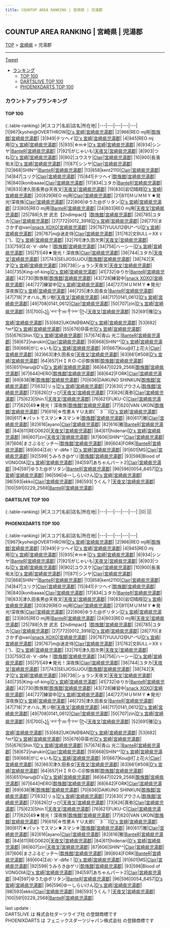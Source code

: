 ```yaml
---
title: COUNTUP AREA RANKING | 宮崎県 | 児湯郡
---
```

## COUNTUP AREA RANKING | 宮崎県 | 児湯郡

[TOP](/darts/rank/) > [宮崎県](/darts/rank/宮崎県/) > 児湯郡

___

<a href="https://twitter.com/share?ref_src=twsrc%5Etfw" data-text="COUNTUP AREA RANKING | 宮崎県児湯郡" class="twitter-share-button" data-hashtags="DARTSLIVE,PHOENIXDARTS,darts,ダーツ" data-show-count="false">Tweet</a>

* [ランキング](#カウントアップランキング)
    * [TOP 100](#top-100)
    * [DARTSLIVE TOP 100](#dartslive-top-100)
    * [PHOENIXDARTS TOP 100](#phoenixdarts-top-100)

### カウントアップランキング

#### TOP 100



{:.table-ranking}
|#|スコア|名前|店名|所在地|
|---|---|---|---|---|
|1|967|<span class="rank-name-pd">kyohei@OVERTHROW</span>|<a href="https://vs.phoenixdarts.com/jp/shop/shopDetailInfo/s_55859?s_seq=55859">D's 宮崎</a>|<a href="/darts/rank/宮崎県/児湯郡">宮崎県児湯郡</a>|
|2|966|<span class="rank-name-pd">REO mj用</span>|<a href="https://vs.phoenixdarts.com/jp/shop/shopDetailInfo/s_8392?s_seq=8392">酔族館</a>|<a href="/darts/rank/宮崎県/児湯郡">宮崎県児湯郡</a>|
|3|949|<span class="rank-name-pd">テツヘイ</span>|<a href="https://vs.phoenixdarts.com/jp/shop/shopDetailInfo/s_55859?s_seq=55859">D's 宮崎</a>|<a href="/darts/rank/宮崎県/児湯郡">宮崎県児湯郡</a>|
|4|945|<span class="rank-name-pd">REO mj用</span>|<a href="https://vs.phoenixdarts.com/jp/shop/shopDetailInfo/s_55859?s_seq=55859">D's 宮崎</a>|<a href="/darts/rank/宮崎県/児湯郡">宮崎県児湯郡</a>|
|5|935|<span class="rank-name-pd">☆m☆</span>|<a href="https://vs.phoenixdarts.com/jp/shop/shopDetailInfo/s_55859?s_seq=55859">D's 宮崎</a>|<a href="/darts/rank/宮崎県/児湯郡">宮崎県児湯郡</a>|
|6|934|<span class="rank-name-pd">シンヤ</span>|<a href="https://vs.phoenixdarts.com/jp/shop/shopDetailInfo/s_93478?s_seq=93478">BanteR</a>|<a href="/darts/rank/宮崎県/児湯郡">宮崎県児湯郡</a>|
|7|921|<span class="rank-name-pd">がじゃいも</span>|<a href="https://vs.phoenixdarts.com/jp/shop/shopDetailInfo/s_94644?s_seq=94644">天夜叉</a>|<a href="/darts/rank/宮崎県/児湯郡">宮崎県児湯郡</a>|
|8|903|<span class="rank-name-pd">つね</span>|<a href="https://vs.phoenixdarts.com/jp/shop/shopDetailInfo/s_55859?s_seq=55859">D's 宮崎</a>|<a href="/darts/rank/宮崎県/児湯郡">宮崎県児湯郡</a>|
|9|902|<span class="rank-name-pd">ユウスケ</span>|<a href="https://vs.phoenixdarts.com/jp/shop/shopDetailInfo/s_91969?s_seq=91969">Clair</a>|<a href="/darts/rank/宮崎県/児湯郡">宮崎県児湯郡</a>|
|10|900|<span class="rank-name-pd">長濱 佑太</span>|<a href="https://vs.phoenixdarts.com/jp/shop/shopDetailInfo/s_55859?s_seq=55859">D's 宮崎</a>|<a href="/darts/rank/宮崎県/児湯郡">宮崎県児湯郡</a>|
|11|871|<span class="rank-name-pd">シンヤ</span>|<a href="https://vs.phoenixdarts.com/jp/shop/shopDetailInfo/s_91969?s_seq=91969">Clair</a>|<a href="/darts/rank/宮崎県/児湯郡">宮崎県児湯郡</a>|
|12|868|<span class="rank-name-pd">SHIN^^</span>|<a href="https://vs.phoenixdarts.com/jp/shop/shopDetailInfo/s_93478?s_seq=93478">BanteR</a>|<a href="/darts/rank/宮崎県/児湯郡">宮崎県児湯郡</a>|
|13|858|<span class="rank-name-pd">kent2110</span>|<a href="https://vs.phoenixdarts.com/jp/shop/shopDetailInfo/s_91969?s_seq=91969">Clair</a>|<a href="/darts/rank/宮崎県/児湯郡">宮崎県児湯郡</a>|
|14|847|<span class="rank-name-pd">ユリク</span>|<a href="https://vs.phoenixdarts.com/jp/shop/shopDetailInfo/s_91969?s_seq=91969">Clair</a>|<a href="/darts/rank/宮崎県/児湯郡">宮崎県児湯郡</a>|
|15|841|<span class="rank-name-pd">テツヘイ</span>|<a href="https://vs.phoenixdarts.com/jp/shop/shopDetailInfo/s_8392?s_seq=8392">酔族館</a>|<a href="/darts/rank/宮崎県/児湯郡">宮崎県児湯郡</a>|
|16|840|<span class="rank-name-pd">konibaaaa</span>|<a href="https://vs.phoenixdarts.com/jp/shop/shopDetailInfo/s_91969?s_seq=91969">Clair</a>|<a href="/darts/rank/宮崎県/児湯郡">宮崎県児湯郡</a>|
|17|834|<span class="rank-name-pd">ユタカ</span>|<a href="https://vs.phoenixdarts.com/jp/shop/shopDetailInfo/s_93478?s_seq=93478">BanteR</a>|<a href="/darts/rank/宮崎県/児湯郡">宮崎県児湯郡</a>|
|18|833|<span class="rank-name-pd">津久田長男@天夜叉</span>|<a href="https://vs.phoenixdarts.com/jp/shop/shopDetailInfo/s_94644?s_seq=94644">天夜叉</a>|<a href="/darts/rank/宮崎県/児湯郡">宮崎県児湯郡</a>|
|19|830|<span class="rank-name-pd">岩切晴翔</span>|<a href="https://vs.phoenixdarts.com/jp/shop/shopDetailInfo/s_55859?s_seq=55859">D's 宮崎</a>|<a href="/darts/rank/宮崎県/児湯郡">宮崎県児湯郡</a>|
|20|829|<span class="rank-name-pd">REO mj用</span>|<a href="https://vs.phoenixdarts.com/jp/shop/shopDetailInfo/s_91969?s_seq=91969">Clair</a>|<a href="/darts/rank/宮崎県/児湯郡">宮崎県児湯郡</a>|
|21|811|<span class="rank-name-pd">ＭＵＭＭＹ★発光!深夜族</span>|<a href="https://vs.phoenixdarts.com/jp/shop/shopDetailInfo/s_91969?s_seq=91969">Clair</a>|<a href="/darts/rank/宮崎県/児湯郡">宮崎県児湯郡</a>|
|22|806|<span class="rank-name-pd">ゆうた@ポリタン</span>|<a href="https://vs.phoenixdarts.com/jp/shop/shopDetailInfo/s_55859?s_seq=55859">D's 宮崎</a>|<a href="/darts/rank/宮崎県/児湯郡">宮崎県児湯郡</a>|
|23|805|<span class="rank-name-pd">REO mj用</span>|<a href="https://vs.phoenixdarts.com/jp/shop/shopDetailInfo/s_93478?s_seq=93478">BanteR</a>|<a href="/darts/rank/宮崎県/児湯郡">宮崎県児湯郡</a>|
|24|803|<span class="rank-name-pd">REO mj用</span>|<a href="https://vs.phoenixdarts.com/jp/shop/shopDetailInfo/s_94644?s_seq=94644">天夜叉</a>|<a href="/darts/rank/宮崎県/児湯郡">宮崎県児湯郡</a>|
|25|788|<span class="rank-name-pd">久世 武志【2ndimpact】</span>|<a href="https://vs.phoenixdarts.com/jp/shop/shopDetailInfo/s_8392?s_seq=8392">酔族館</a>|<a href="/darts/rank/宮崎県/児湯郡">宮崎県児湯郡</a>|
|26|785|<span class="rank-name-pd">ユタカ</span>|<a href="https://vs.phoenixdarts.com/jp/shop/shopDetailInfo/s_91969?s_seq=91969">Clair</a>|<a href="/darts/rank/宮崎県/児湯郡">宮崎県児湯郡</a>|
|27|772|<span class="rank-name-pd">0012_3918</span>|<a href="https://vs.phoenixdarts.com/jp/shop/shopDetailInfo/s_55859?s_seq=55859">D's 宮崎</a>|<a href="/darts/rank/宮崎県/児湯郡">宮崎県児湯郡</a>|
|28|770|<span class="rank-name-pd">まさかず@van</span>|<a href="https://vs.phoenixdarts.com/jp/shop/shopDetailInfo/s_89507?s_seq=89507">snack XOXO</a>|<a href="/darts/rank/宮崎県/児湯郡">宮崎県児湯郡</a>|
|29|767|<span class="rank-name-pd">YUUU12@U^-^U</span>|<a href="https://vs.phoenixdarts.com/jp/shop/shopDetailInfo/s_55859?s_seq=55859">D's 宮崎</a>|<a href="/darts/rank/宮崎県/児湯郡">宮崎県児湯郡</a>|
|29|767|<span class="rank-name-pd">m@迷走侍</span>|<a href="https://vs.phoenixdarts.com/jp/shop/shopDetailInfo/s_91969?s_seq=91969">Clair</a>|<a href="/darts/rank/宮崎県/児湯郡">宮崎県児湯郡</a>|
|31|762|<span class="rank-name-pd">文BULL〃XXゞ(`’)、</span>|<a href="https://vs.phoenixdarts.com/jp/shop/shopDetailInfo/s_55859?s_seq=55859">D's 宮崎</a>|<a href="/darts/rank/宮崎県/児湯郡">宮崎県児湯郡</a>|
|32|761|<span class="rank-name-pd">津久田次男</span>|<a href="https://vs.phoenixdarts.com/jp/shop/shopDetailInfo/s_94644?s_seq=94644">天夜叉</a>|<a href="/darts/rank/宮崎県/児湯郡">宮崎県児湯郡</a>|
|33|759|<span class="rank-name-pd">Σd(･∀･dИе！</span>|<a href="https://vs.phoenixdarts.com/jp/shop/shopDetailInfo/s_8392?s_seq=8392">酔族館</a>|<a href="/darts/rank/宮崎県/児湯郡">宮崎県児湯郡</a>|
|34|756|<span class="rank-name-pd">ハーシー</span>|<a href="https://vs.phoenixdarts.com/jp/shop/shopDetailInfo/s_55859?s_seq=55859">D's 宮崎</a>|<a href="/darts/rank/宮崎県/児湯郡">宮崎県児湯郡</a>|
|35|751|<span class="rank-name-pd">49★発光！深夜族</span>|<a href="https://vs.phoenixdarts.com/jp/shop/shopDetailInfo/s_91969?s_seq=91969">Clair</a>|<a href="/darts/rank/宮崎県/児湯郡">宮崎県児湯郡</a>|
|36|744|<span class="rank-name-pd">ユタカ</span>|<a href="https://vs.phoenixdarts.com/jp/shop/shopDetailInfo/s_94644?s_seq=94644">天夜叉</a>|<a href="/darts/rank/宮崎県/児湯郡">宮崎県児湯郡</a>|
|37|743|<span class="rank-name-pd">SEIJIOSUJOU</span>|<a href="https://vs.phoenixdarts.com/jp/shop/shopDetailInfo/s_8392?s_seq=8392">酔族館</a>|<a href="/darts/rank/宮崎県/児湯郡">宮崎県児湯郡</a>|
|38|742|<span class="rank-name-pd">天才</span>|<a href="https://vs.phoenixdarts.com/jp/shop/shopDetailInfo/s_55859?s_seq=55859">D's 宮崎</a>|<a href="/darts/rank/宮崎県/児湯郡">宮崎県児湯郡</a>|
|39|738|<span class="rank-name-pd">ショラン天夜叉</span>|<a href="https://vs.phoenixdarts.com/jp/shop/shopDetailInfo/s_94644?s_seq=94644">天夜叉</a>|<a href="/darts/rank/宮崎県/児湯郡">宮崎県児湯郡</a>|
|40|735|<span class="rank-name-pd">King-of-king</span>|<a href="https://vs.phoenixdarts.com/jp/shop/shopDetailInfo/s_55859?s_seq=55859">D's 宮崎</a>|<a href="/darts/rank/宮崎県/児湯郡">宮崎県児湯郡</a>|
|41|732|<span class="rank-name-pd">ゆりか</span>|<a href="https://vs.phoenixdarts.com/jp/shop/shopDetailInfo/s_93478?s_seq=93478">BanteR</a>|<a href="/darts/rank/宮崎県/児湯郡">宮崎県児湯郡</a>|
|42|730|<span class="rank-name-pd">酔族館</span>|<a href="https://vs.phoenixdarts.com/jp/shop/shopDetailInfo/s_8392?s_seq=8392">酔族館</a>|<a href="/darts/rank/宮崎県/児湯郡">宮崎県児湯郡</a>|
|43|728|<span class="rank-name-pd">練習中</span>|<a href="https://vs.phoenixdarts.com/jp/shop/shopDetailInfo/s_89507?s_seq=89507">snack XOXO</a>|<a href="/darts/rank/宮崎県/児湯郡">宮崎県児湯郡</a>|
|44|727|<span class="rank-name-pd">練習中</span>|<a href="https://vs.phoenixdarts.com/jp/shop/shopDetailInfo/s_55859?s_seq=55859">D's 宮崎</a>|<a href="/darts/rank/宮崎県/児湯郡">宮崎県児湯郡</a>|
|44|727|<span class="rank-name-pd">ＭＵＭＭＹ★発光!深夜族</span>|<a href="https://vs.phoenixdarts.com/jp/shop/shopDetailInfo/s_55859?s_seq=55859">D's 宮崎</a>|<a href="/darts/rank/宮崎県/児湯郡">宮崎県児湯郡</a>|
|46|725|<span class="rank-name-pd">津久田長女</span>|<a href="https://vs.phoenixdarts.com/jp/shop/shopDetailInfo/s_93478?s_seq=93478">BanteR</a>|<a href="/darts/rank/宮崎県/児湯郡">宮崎県児湯郡</a>|
|47|718|<span class="rank-name-pd">アオハル_秀ジ樹</span>|<a href="https://vs.phoenixdarts.com/jp/shop/shopDetailInfo/s_94644?s_seq=94644">天夜叉</a>|<a href="/darts/rank/宮崎県/児湯郡">宮崎県児湯郡</a>|
|48|717|<span class="rank-name-pd">0141_0612</span>|<a href="https://vs.phoenixdarts.com/jp/shop/shopDetailInfo/s_55859?s_seq=55859">D's 宮崎</a>|<a href="/darts/rank/宮崎県/児湯郡">宮崎県児湯郡</a>|
|49|708|<span class="rank-name-pd">0141_0612</span>|<a href="https://vs.phoenixdarts.com/jp/shop/shopDetailInfo/s_91969?s_seq=91969">Clair</a>|<a href="/darts/rank/宮崎県/児湯郡">宮崎県児湯郡</a>|
|50|707|<span class="rank-name-pd">zin</span>|<a href="https://vs.phoenixdarts.com/jp/shop/shopDetailInfo/s_55859?s_seq=55859">D's 宮崎</a>|<a href="/darts/rank/宮崎県/児湯郡">宮崎県児湯郡</a>|
|51|700|<span class="rank-name-pd">꧁༺༒m༒༻꧂</span>|<a href="https://vs.phoenixdarts.com/jp/shop/shopDetailInfo/s_94644?s_seq=94644">天夜叉</a>|<a href="/darts/rank/宮崎県/児湯郡">宮崎県児湯郡</a>|
|52|691|<span class="rank-name-pd">雅</span>|<a href="https://vs.phoenixdarts.com/jp/shop/shopDetailInfo/s_55859?s_seq=55859">D's 宮崎</a>|<a href="/darts/rank/宮崎県/児湯郡">宮崎県児湯郡</a>|
|53|682|<span class="rank-name-pd">UKON@BAN</span>|<a href="https://vs.phoenixdarts.com/jp/shop/shopDetailInfo/s_55859?s_seq=55859">D's 宮崎</a>|<a href="/darts/rank/宮崎県/児湯郡">宮崎県児湯郡</a>|
|53|682|<span class="rank-name-pd">†m†</span>|<a href="https://vs.phoenixdarts.com/jp/shop/shopDetailInfo/s_55859?s_seq=55859">D's 宮崎</a>|<a href="/darts/rank/宮崎県/児湯郡">宮崎県児湯郡</a>|
|55|676|<span class="rank-name-pd">@英也</span>|<a href="https://vs.phoenixdarts.com/jp/shop/shopDetailInfo/s_55859?s_seq=55859">D's 宮崎</a>|<a href="/darts/rank/宮崎県/児湯郡">宮崎県児湯郡</a>|
|55|676|<span class="rank-name-pd">Shin.1</span>|<a href="https://vs.phoenixdarts.com/jp/shop/shopDetailInfo/s_55859?s_seq=55859">D's 宮崎</a>|<a href="/darts/rank/宮崎県/児湯郡">宮崎県児湯郡</a>|
|57|674|<span class="rank-name-pd"><span class="pro-icon-pd"></span>青山 光二</span>|<a href="https://vs.phoenixdarts.com/jp/shop/shopDetailInfo/s_93478?s_seq=93478">BanteR</a>|<a href="/darts/rank/宮崎県/児湯郡">宮崎県児湯郡</a>|
|58|672|<span class="rank-name-pd">narukin</span>|<a href="https://vs.phoenixdarts.com/jp/shop/shopDetailInfo/s_91969?s_seq=91969">Clair</a>|<a href="/darts/rank/宮崎県/児湯郡">宮崎県児湯郡</a>|
|59|668|<span class="rank-name-pd">SHIN^^</span>|<a href="https://vs.phoenixdarts.com/jp/shop/shopDetailInfo/s_55859?s_seq=55859">D's 宮崎</a>|<a href="/darts/rank/宮崎県/児湯郡">宮崎県児湯郡</a>|
|59|668|<span class="rank-name-pd">がじゃいも</span>|<a href="https://vs.phoenixdarts.com/jp/shop/shopDetailInfo/s_55859?s_seq=55859">D's 宮崎</a>|<a href="/darts/rank/宮崎県/児湯郡">宮崎県児湯郡</a>|
|61|667|<span class="rank-name-pd">Kou@打上花火</span>|<a href="https://vs.phoenixdarts.com/jp/shop/shopDetailInfo/s_91969?s_seq=91969">Clair</a>|<a href="/darts/rank/宮崎県/児湯郡">宮崎県児湯郡</a>|
|62|663|<span class="rank-name-pd">津久田長女</span>|<a href="https://vs.phoenixdarts.com/jp/shop/shopDetailInfo/s_94644?s_seq=94644">天夜叉</a>|<a href="/darts/rank/宮崎県/児湯郡">宮崎県児湯郡</a>|
|63|661|<span class="rank-name-pd">#508</span>|<a href="https://vs.phoenixdarts.com/jp/shop/shopDetailInfo/s_55859?s_seq=55859">D's 宮崎</a>|<a href="/darts/rank/宮崎県/児湯郡">宮崎県児湯郡</a>|
|64|657|<span class="rank-name-pd">ＨＩＲＯ-С＠酔族館</span>|<a href="https://vs.phoenixdarts.com/jp/shop/shopDetailInfo/s_8392?s_seq=8392">酔族館</a>|<a href="/darts/rank/宮崎県/児湯郡">宮崎県児湯郡</a>|
|65|651|<span class="rank-name-pd">Haru@D&#x27;s</span>|<a href="https://vs.phoenixdarts.com/jp/shop/shopDetailInfo/s_55859?s_seq=55859">D's 宮崎</a>|<a href="/darts/rank/宮崎県/児湯郡">宮崎県児湯郡</a>|
|66|647|<span class="rank-name-pd">0229_2568</span>|<a href="https://vs.phoenixdarts.com/jp/shop/shopDetailInfo/s_8392?s_seq=8392">酔族館</a>|<a href="/darts/rank/宮崎県/児湯郡">宮崎県児湯郡</a>|
|67|644|<span class="rank-name-pd">HERO</span>|<a href="https://vs.phoenixdarts.com/jp/shop/shopDetailInfo/s_8392?s_seq=8392">酔族館</a>|<a href="/darts/rank/宮崎県/児湯郡">宮崎県児湯郡</a>|
|68|642|<span class="rank-name-pd">FORK</span>|<a href="https://vs.phoenixdarts.com/jp/shop/shopDetailInfo/s_91969?s_seq=91969">Clair</a>|<a href="/darts/rank/宮崎県/児湯郡">宮崎県児湯郡</a>|
|69|638|<span class="rank-name-pd">雅</span>|<a href="https://vs.phoenixdarts.com/jp/shop/shopDetailInfo/s_8392?s_seq=8392">酔族館</a>|<a href="/darts/rank/宮崎県/児湯郡">宮崎県児湯郡</a>|
|70|636|<span class="rank-name-pd">DAIKUNO SHINKUN</span>|<a href="https://vs.phoenixdarts.com/jp/shop/shopDetailInfo/s_8392?s_seq=8392">酔族館</a>|<a href="/darts/rank/宮崎県/児湯郡">宮崎県児湯郡</a>|
|71|632|<span class="rank-name-pd">リョ</span>|<a href="https://vs.phoenixdarts.com/jp/shop/shopDetailInfo/s_55859?s_seq=55859">D's 宮崎</a>|<a href="/darts/rank/宮崎県/児湯郡">宮崎県児湯郡</a>|
|72|630|<span class="rank-name-pd">プウさん</span>|<a href="https://vs.phoenixdarts.com/jp/shop/shopDetailInfo/s_8392?s_seq=8392">酔族館</a>|<a href="/darts/rank/宮崎県/児湯郡">宮崎県児湯郡</a>|
|73|626|<span class="rank-name-pd">ぴっぴ</span>|<a href="https://vs.phoenixdarts.com/jp/shop/shopDetailInfo/s_94644?s_seq=94644">天夜叉</a>|<a href="/darts/rank/宮崎県/児湯郡">宮崎県児湯郡</a>|
|73|626|<span class="rank-name-pd">真弥</span>|<a href="https://vs.phoenixdarts.com/jp/shop/shopDetailInfo/s_91969?s_seq=91969">Clair</a>|<a href="/darts/rank/宮崎県/児湯郡">宮崎県児湯郡</a>|
|75|623|<span class="rank-name-pd">Shin.1</span>|<a href="https://vs.phoenixdarts.com/jp/shop/shopDetailInfo/s_94644?s_seq=94644">天夜叉</a>|<a href="/darts/rank/宮崎県/児湯郡">宮崎県児湯郡</a>|
|76|621|<span class="rank-name-pd">FUKU-C</span>|<a href="https://vs.phoenixdarts.com/jp/shop/shopDetailInfo/s_91969?s_seq=91969">Clair</a>|<a href="/darts/rank/宮崎県/児湯郡">宮崎県児湯郡</a>|
|77|620|<span class="rank-name-pd">49★発光！深夜族</span>|<a href="https://vs.phoenixdarts.com/jp/shop/shopDetailInfo/s_8392?s_seq=8392">酔族館</a>|<a href="/darts/rank/宮崎県/児湯郡">宮崎県児湯郡</a>|
|77|620|<span class="rank-name-pd">VAN UKON</span>|<a href="https://vs.phoenixdarts.com/jp/shop/shopDetailInfo/s_8392?s_seq=8392">酔族館</a>|<a href="/darts/rank/宮崎県/児湯郡">宮崎県児湯郡</a>|
|79|619|<span class="rank-name-pd">☆性悪ＡＹＵ太郎(￣３￣)</span>|<a href="https://vs.phoenixdarts.com/jp/shop/shopDetailInfo/s_55859?s_seq=55859">D's 宮崎</a>|<a href="/darts/rank/宮崎県/児湯郡">宮崎県児湯郡</a>|
|80|617|<span class="rank-name-pd">★パットでスマン★スマン☆</span>|<a href="https://vs.phoenixdarts.com/jp/shop/shopDetailInfo/s_8392?s_seq=8392">酔族館</a>|<a href="/darts/rank/宮崎県/児湯郡">宮崎県児湯郡</a>|
|80|617|<span class="rank-name-pd">雅</span>|<a href="https://vs.phoenixdarts.com/jp/shop/shopDetailInfo/s_91969?s_seq=91969">Clair</a>|<a href="/darts/rank/宮崎県/児湯郡">宮崎県児湯郡</a>|
|82|616|<span class="rank-name-pd">ayano</span>|<a href="https://vs.phoenixdarts.com/jp/shop/shopDetailInfo/s_91969?s_seq=91969">Clair</a>|<a href="/darts/rank/宮崎県/児湯郡">宮崎県児湯郡</a>|
|82|616|<span class="rank-name-pd">雅</span>|<a href="https://vs.phoenixdarts.com/jp/shop/shopDetailInfo/s_93478?s_seq=93478">BanteR</a>|<a href="/darts/rank/宮崎県/児湯郡">宮崎県児湯郡</a>|
|84|611|<span class="rank-name-pd">REO0620</span>|<a href="https://vs.phoenixdarts.com/jp/shop/shopDetailInfo/s_94644?s_seq=94644">天夜叉</a>|<a href="/darts/rank/宮崎県/児湯郡">宮崎県児湯郡</a>|
|84|611|<span class="rank-name-pd">hidenari</span>|<a href="https://vs.phoenixdarts.com/jp/shop/shopDetailInfo/s_55859?s_seq=55859">D's 宮崎</a>|<a href="/darts/rank/宮崎県/児湯郡">宮崎県児湯郡</a>|
|86|607|<span class="rank-name-pd">zin</span>|<a href="https://vs.phoenixdarts.com/jp/shop/shopDetailInfo/s_94644?s_seq=94644">天夜叉</a>|<a href="/darts/rank/宮崎県/児湯郡">宮崎県児湯郡</a>|
|87|606|<span class="rank-name-pd">SHIN^^</span>|<a href="https://vs.phoenixdarts.com/jp/shop/shopDetailInfo/s_91969?s_seq=91969">Clair</a>|<a href="/darts/rank/宮崎県/児湯郡">宮崎県児湯郡</a>|
|87|606|<span class="rank-name-pd">まさぶるビッチ～</span>|<a href="https://vs.phoenixdarts.com/jp/shop/shopDetailInfo/s_8392?s_seq=8392">酔族館</a>|<a href="/darts/rank/宮崎県/児湯郡">宮崎県児湯郡</a>|
|89|604|<span class="rank-name-pd">FORK</span>|<a href="https://vs.phoenixdarts.com/jp/shop/shopDetailInfo/s_93478?s_seq=93478">BanteR</a>|<a href="/darts/rank/宮崎県/児湯郡">宮崎県児湯郡</a>|
|89|604|<span class="rank-name-pd">Σd(･∀･dИе！</span>|<a href="https://vs.phoenixdarts.com/jp/shop/shopDetailInfo/s_55859?s_seq=55859">D's 宮崎</a>|<a href="/darts/rank/宮崎県/児湯郡">宮崎県児湯郡</a>|
|91|601|<span class="rank-name-pd">MS</span>|<a href="https://vs.phoenixdarts.com/jp/shop/shopDetailInfo/s_91969?s_seq=91969">Clair</a>|<a href="/darts/rank/宮崎県/児湯郡">宮崎県児湯郡</a>|
|92|599|<span class="rank-name-pd">うみろき@ゲリ</span>|<a href="https://vs.phoenixdarts.com/jp/shop/shopDetailInfo/s_8392?s_seq=8392">酔族館</a>|<a href="/darts/rank/宮崎県/児湯郡">宮崎県児湯郡</a>|
|93|598|<span class="rank-name-pd">Blood of VONGOIA</span>|<a href="https://vs.phoenixdarts.com/jp/shop/shopDetailInfo/s_55859?s_seq=55859">D's 宮崎</a>|<a href="/darts/rank/宮崎県/児湯郡">宮崎県児湯郡</a>|
|94|597|<span class="rank-name-pd">あちゃんパート2</span>|<a href="https://vs.phoenixdarts.com/jp/shop/shopDetailInfo/s_91969?s_seq=91969">Clair</a>|<a href="/darts/rank/宮崎県/児湯郡">宮崎県児湯郡</a>|
|94|597|<span class="rank-name-pd">ゆうた@ポリタン</span>|<a href="https://vs.phoenixdarts.com/jp/shop/shopDetailInfo/s_93478?s_seq=93478">BanteR</a>|<a href="/darts/rank/宮崎県/児湯郡">宮崎県児湯郡</a>|
|96|596|<span class="rank-name-pd">0054_6457</span>|<a href="https://vs.phoenixdarts.com/jp/shop/shopDetailInfo/s_55859?s_seq=55859">D's 宮崎</a>|<a href="/darts/rank/宮崎県/児湯郡">宮崎県児湯郡</a>|
|96|596|<span class="rank-name-pd">ゆーしらいけん</span>|<a href="https://vs.phoenixdarts.com/jp/shop/shopDetailInfo/s_55859?s_seq=55859">D's 宮崎</a>|<a href="/darts/rank/宮崎県/児湯郡">宮崎県児湯郡</a>|
|98|593|<span class="rank-name-pd">ekko</span>|<a href="https://vs.phoenixdarts.com/jp/shop/shopDetailInfo/s_91969?s_seq=91969">Clair</a>|<a href="/darts/rank/宮崎県/児湯郡">宮崎県児湯郡</a>|
|98|593|<span class="rank-name-pd">うくん？</span>|<a href="https://vs.phoenixdarts.com/jp/shop/shopDetailInfo/s_94644?s_seq=94644">天夜叉</a>|<a href="/darts/rank/宮崎県/児湯郡">宮崎県児湯郡</a>|
|100|591|<span class="rank-name-pd">0229_2568</span>|<a href="https://vs.phoenixdarts.com/jp/shop/shopDetailInfo/s_93478?s_seq=93478">BanteR</a>|<a href="/darts/rank/宮崎県/児湯郡">宮崎県児湯郡</a>|


#### DARTSLIVE TOP 100



{:.table-ranking}
|#|スコア|名前|店名|所在地|
|---|---|---|---|---|
||0|<span class="rank-name-dl"> </span>|<a href=""></a>|<a href="/darts/rank//"></a>|


#### PHOENIXDARTS TOP 100



{:.table-ranking}
|#|スコア|名前|店名|所在地|
|---|---|---|---|---|
|1|967|<span class="rank-name-pd">kyohei@OVERTHROW</span>|<a href="https://vs.phoenixdarts.com/jp/shop/shopDetailInfo/s_55859?s_seq=55859">D's 宮崎</a>|<a href="/darts/rank/宮崎県/児湯郡">宮崎県児湯郡</a>|
|2|966|<span class="rank-name-pd">REO mj用</span>|<a href="https://vs.phoenixdarts.com/jp/shop/shopDetailInfo/s_8392?s_seq=8392">酔族館</a>|<a href="/darts/rank/宮崎県/児湯郡">宮崎県児湯郡</a>|
|3|949|<span class="rank-name-pd">テツヘイ</span>|<a href="https://vs.phoenixdarts.com/jp/shop/shopDetailInfo/s_55859?s_seq=55859">D's 宮崎</a>|<a href="/darts/rank/宮崎県/児湯郡">宮崎県児湯郡</a>|
|4|945|<span class="rank-name-pd">REO mj用</span>|<a href="https://vs.phoenixdarts.com/jp/shop/shopDetailInfo/s_55859?s_seq=55859">D's 宮崎</a>|<a href="/darts/rank/宮崎県/児湯郡">宮崎県児湯郡</a>|
|5|935|<span class="rank-name-pd">☆m☆</span>|<a href="https://vs.phoenixdarts.com/jp/shop/shopDetailInfo/s_55859?s_seq=55859">D's 宮崎</a>|<a href="/darts/rank/宮崎県/児湯郡">宮崎県児湯郡</a>|
|6|934|<span class="rank-name-pd">シンヤ</span>|<a href="https://vs.phoenixdarts.com/jp/shop/shopDetailInfo/s_93478?s_seq=93478">BanteR</a>|<a href="/darts/rank/宮崎県/児湯郡">宮崎県児湯郡</a>|
|7|921|<span class="rank-name-pd">がじゃいも</span>|<a href="https://vs.phoenixdarts.com/jp/shop/shopDetailInfo/s_94644?s_seq=94644">天夜叉</a>|<a href="/darts/rank/宮崎県/児湯郡">宮崎県児湯郡</a>|
|8|903|<span class="rank-name-pd">つね</span>|<a href="https://vs.phoenixdarts.com/jp/shop/shopDetailInfo/s_55859?s_seq=55859">D's 宮崎</a>|<a href="/darts/rank/宮崎県/児湯郡">宮崎県児湯郡</a>|
|9|902|<span class="rank-name-pd">ユウスケ</span>|<a href="https://vs.phoenixdarts.com/jp/shop/shopDetailInfo/s_91969?s_seq=91969">Clair</a>|<a href="/darts/rank/宮崎県/児湯郡">宮崎県児湯郡</a>|
|10|900|<span class="rank-name-pd">長濱 佑太</span>|<a href="https://vs.phoenixdarts.com/jp/shop/shopDetailInfo/s_55859?s_seq=55859">D's 宮崎</a>|<a href="/darts/rank/宮崎県/児湯郡">宮崎県児湯郡</a>|
|11|871|<span class="rank-name-pd">シンヤ</span>|<a href="https://vs.phoenixdarts.com/jp/shop/shopDetailInfo/s_91969?s_seq=91969">Clair</a>|<a href="/darts/rank/宮崎県/児湯郡">宮崎県児湯郡</a>|
|12|868|<span class="rank-name-pd">SHIN^^</span>|<a href="https://vs.phoenixdarts.com/jp/shop/shopDetailInfo/s_93478?s_seq=93478">BanteR</a>|<a href="/darts/rank/宮崎県/児湯郡">宮崎県児湯郡</a>|
|13|858|<span class="rank-name-pd">kent2110</span>|<a href="https://vs.phoenixdarts.com/jp/shop/shopDetailInfo/s_91969?s_seq=91969">Clair</a>|<a href="/darts/rank/宮崎県/児湯郡">宮崎県児湯郡</a>|
|14|847|<span class="rank-name-pd">ユリク</span>|<a href="https://vs.phoenixdarts.com/jp/shop/shopDetailInfo/s_91969?s_seq=91969">Clair</a>|<a href="/darts/rank/宮崎県/児湯郡">宮崎県児湯郡</a>|
|15|841|<span class="rank-name-pd">テツヘイ</span>|<a href="https://vs.phoenixdarts.com/jp/shop/shopDetailInfo/s_8392?s_seq=8392">酔族館</a>|<a href="/darts/rank/宮崎県/児湯郡">宮崎県児湯郡</a>|
|16|840|<span class="rank-name-pd">konibaaaa</span>|<a href="https://vs.phoenixdarts.com/jp/shop/shopDetailInfo/s_91969?s_seq=91969">Clair</a>|<a href="/darts/rank/宮崎県/児湯郡">宮崎県児湯郡</a>|
|17|834|<span class="rank-name-pd">ユタカ</span>|<a href="https://vs.phoenixdarts.com/jp/shop/shopDetailInfo/s_93478?s_seq=93478">BanteR</a>|<a href="/darts/rank/宮崎県/児湯郡">宮崎県児湯郡</a>|
|18|833|<span class="rank-name-pd">津久田長男@天夜叉</span>|<a href="https://vs.phoenixdarts.com/jp/shop/shopDetailInfo/s_94644?s_seq=94644">天夜叉</a>|<a href="/darts/rank/宮崎県/児湯郡">宮崎県児湯郡</a>|
|19|830|<span class="rank-name-pd">岩切晴翔</span>|<a href="https://vs.phoenixdarts.com/jp/shop/shopDetailInfo/s_55859?s_seq=55859">D's 宮崎</a>|<a href="/darts/rank/宮崎県/児湯郡">宮崎県児湯郡</a>|
|20|829|<span class="rank-name-pd">REO mj用</span>|<a href="https://vs.phoenixdarts.com/jp/shop/shopDetailInfo/s_91969?s_seq=91969">Clair</a>|<a href="/darts/rank/宮崎県/児湯郡">宮崎県児湯郡</a>|
|21|811|<span class="rank-name-pd">ＭＵＭＭＹ★発光!深夜族</span>|<a href="https://vs.phoenixdarts.com/jp/shop/shopDetailInfo/s_91969?s_seq=91969">Clair</a>|<a href="/darts/rank/宮崎県/児湯郡">宮崎県児湯郡</a>|
|22|806|<span class="rank-name-pd">ゆうた@ポリタン</span>|<a href="https://vs.phoenixdarts.com/jp/shop/shopDetailInfo/s_55859?s_seq=55859">D's 宮崎</a>|<a href="/darts/rank/宮崎県/児湯郡">宮崎県児湯郡</a>|
|23|805|<span class="rank-name-pd">REO mj用</span>|<a href="https://vs.phoenixdarts.com/jp/shop/shopDetailInfo/s_93478?s_seq=93478">BanteR</a>|<a href="/darts/rank/宮崎県/児湯郡">宮崎県児湯郡</a>|
|24|803|<span class="rank-name-pd">REO mj用</span>|<a href="https://vs.phoenixdarts.com/jp/shop/shopDetailInfo/s_94644?s_seq=94644">天夜叉</a>|<a href="/darts/rank/宮崎県/児湯郡">宮崎県児湯郡</a>|
|25|788|<span class="rank-name-pd">久世 武志【2ndimpact】</span>|<a href="https://vs.phoenixdarts.com/jp/shop/shopDetailInfo/s_8392?s_seq=8392">酔族館</a>|<a href="/darts/rank/宮崎県/児湯郡">宮崎県児湯郡</a>|
|26|785|<span class="rank-name-pd">ユタカ</span>|<a href="https://vs.phoenixdarts.com/jp/shop/shopDetailInfo/s_91969?s_seq=91969">Clair</a>|<a href="/darts/rank/宮崎県/児湯郡">宮崎県児湯郡</a>|
|27|772|<span class="rank-name-pd">0012_3918</span>|<a href="https://vs.phoenixdarts.com/jp/shop/shopDetailInfo/s_55859?s_seq=55859">D's 宮崎</a>|<a href="/darts/rank/宮崎県/児湯郡">宮崎県児湯郡</a>|
|28|770|<span class="rank-name-pd">まさかず@van</span>|<a href="https://vs.phoenixdarts.com/jp/shop/shopDetailInfo/s_89507?s_seq=89507">snack XOXO</a>|<a href="/darts/rank/宮崎県/児湯郡">宮崎県児湯郡</a>|
|29|767|<span class="rank-name-pd">YUUU12@U^-^U</span>|<a href="https://vs.phoenixdarts.com/jp/shop/shopDetailInfo/s_55859?s_seq=55859">D's 宮崎</a>|<a href="/darts/rank/宮崎県/児湯郡">宮崎県児湯郡</a>|
|29|767|<span class="rank-name-pd">m@迷走侍</span>|<a href="https://vs.phoenixdarts.com/jp/shop/shopDetailInfo/s_91969?s_seq=91969">Clair</a>|<a href="/darts/rank/宮崎県/児湯郡">宮崎県児湯郡</a>|
|31|762|<span class="rank-name-pd">文BULL〃XXゞ(`’)、</span>|<a href="https://vs.phoenixdarts.com/jp/shop/shopDetailInfo/s_55859?s_seq=55859">D's 宮崎</a>|<a href="/darts/rank/宮崎県/児湯郡">宮崎県児湯郡</a>|
|32|761|<span class="rank-name-pd">津久田次男</span>|<a href="https://vs.phoenixdarts.com/jp/shop/shopDetailInfo/s_94644?s_seq=94644">天夜叉</a>|<a href="/darts/rank/宮崎県/児湯郡">宮崎県児湯郡</a>|
|33|759|<span class="rank-name-pd">Σd(･∀･dИе！</span>|<a href="https://vs.phoenixdarts.com/jp/shop/shopDetailInfo/s_8392?s_seq=8392">酔族館</a>|<a href="/darts/rank/宮崎県/児湯郡">宮崎県児湯郡</a>|
|34|756|<span class="rank-name-pd">ハーシー</span>|<a href="https://vs.phoenixdarts.com/jp/shop/shopDetailInfo/s_55859?s_seq=55859">D's 宮崎</a>|<a href="/darts/rank/宮崎県/児湯郡">宮崎県児湯郡</a>|
|35|751|<span class="rank-name-pd">49★発光！深夜族</span>|<a href="https://vs.phoenixdarts.com/jp/shop/shopDetailInfo/s_91969?s_seq=91969">Clair</a>|<a href="/darts/rank/宮崎県/児湯郡">宮崎県児湯郡</a>|
|36|744|<span class="rank-name-pd">ユタカ</span>|<a href="https://vs.phoenixdarts.com/jp/shop/shopDetailInfo/s_94644?s_seq=94644">天夜叉</a>|<a href="/darts/rank/宮崎県/児湯郡">宮崎県児湯郡</a>|
|37|743|<span class="rank-name-pd">SEIJIOSUJOU</span>|<a href="https://vs.phoenixdarts.com/jp/shop/shopDetailInfo/s_8392?s_seq=8392">酔族館</a>|<a href="/darts/rank/宮崎県/児湯郡">宮崎県児湯郡</a>|
|38|742|<span class="rank-name-pd">天才</span>|<a href="https://vs.phoenixdarts.com/jp/shop/shopDetailInfo/s_55859?s_seq=55859">D's 宮崎</a>|<a href="/darts/rank/宮崎県/児湯郡">宮崎県児湯郡</a>|
|39|738|<span class="rank-name-pd">ショラン天夜叉</span>|<a href="https://vs.phoenixdarts.com/jp/shop/shopDetailInfo/s_94644?s_seq=94644">天夜叉</a>|<a href="/darts/rank/宮崎県/児湯郡">宮崎県児湯郡</a>|
|40|735|<span class="rank-name-pd">King-of-king</span>|<a href="https://vs.phoenixdarts.com/jp/shop/shopDetailInfo/s_55859?s_seq=55859">D's 宮崎</a>|<a href="/darts/rank/宮崎県/児湯郡">宮崎県児湯郡</a>|
|41|732|<span class="rank-name-pd">ゆりか</span>|<a href="https://vs.phoenixdarts.com/jp/shop/shopDetailInfo/s_93478?s_seq=93478">BanteR</a>|<a href="/darts/rank/宮崎県/児湯郡">宮崎県児湯郡</a>|
|42|730|<span class="rank-name-pd">酔族館</span>|<a href="https://vs.phoenixdarts.com/jp/shop/shopDetailInfo/s_8392?s_seq=8392">酔族館</a>|<a href="/darts/rank/宮崎県/児湯郡">宮崎県児湯郡</a>|
|43|728|<span class="rank-name-pd">練習中</span>|<a href="https://vs.phoenixdarts.com/jp/shop/shopDetailInfo/s_89507?s_seq=89507">snack XOXO</a>|<a href="/darts/rank/宮崎県/児湯郡">宮崎県児湯郡</a>|
|44|727|<span class="rank-name-pd">練習中</span>|<a href="https://vs.phoenixdarts.com/jp/shop/shopDetailInfo/s_55859?s_seq=55859">D's 宮崎</a>|<a href="/darts/rank/宮崎県/児湯郡">宮崎県児湯郡</a>|
|44|727|<span class="rank-name-pd">ＭＵＭＭＹ★発光!深夜族</span>|<a href="https://vs.phoenixdarts.com/jp/shop/shopDetailInfo/s_55859?s_seq=55859">D's 宮崎</a>|<a href="/darts/rank/宮崎県/児湯郡">宮崎県児湯郡</a>|
|46|725|<span class="rank-name-pd">津久田長女</span>|<a href="https://vs.phoenixdarts.com/jp/shop/shopDetailInfo/s_93478?s_seq=93478">BanteR</a>|<a href="/darts/rank/宮崎県/児湯郡">宮崎県児湯郡</a>|
|47|718|<span class="rank-name-pd">アオハル_秀ジ樹</span>|<a href="https://vs.phoenixdarts.com/jp/shop/shopDetailInfo/s_94644?s_seq=94644">天夜叉</a>|<a href="/darts/rank/宮崎県/児湯郡">宮崎県児湯郡</a>|
|48|717|<span class="rank-name-pd">0141_0612</span>|<a href="https://vs.phoenixdarts.com/jp/shop/shopDetailInfo/s_55859?s_seq=55859">D's 宮崎</a>|<a href="/darts/rank/宮崎県/児湯郡">宮崎県児湯郡</a>|
|49|708|<span class="rank-name-pd">0141_0612</span>|<a href="https://vs.phoenixdarts.com/jp/shop/shopDetailInfo/s_91969?s_seq=91969">Clair</a>|<a href="/darts/rank/宮崎県/児湯郡">宮崎県児湯郡</a>|
|50|707|<span class="rank-name-pd">zin</span>|<a href="https://vs.phoenixdarts.com/jp/shop/shopDetailInfo/s_55859?s_seq=55859">D's 宮崎</a>|<a href="/darts/rank/宮崎県/児湯郡">宮崎県児湯郡</a>|
|51|700|<span class="rank-name-pd">꧁༺༒m༒༻꧂</span>|<a href="https://vs.phoenixdarts.com/jp/shop/shopDetailInfo/s_94644?s_seq=94644">天夜叉</a>|<a href="/darts/rank/宮崎県/児湯郡">宮崎県児湯郡</a>|
|52|691|<span class="rank-name-pd">雅</span>|<a href="https://vs.phoenixdarts.com/jp/shop/shopDetailInfo/s_55859?s_seq=55859">D's 宮崎</a>|<a href="/darts/rank/宮崎県/児湯郡">宮崎県児湯郡</a>|
|53|682|<span class="rank-name-pd">UKON@BAN</span>|<a href="https://vs.phoenixdarts.com/jp/shop/shopDetailInfo/s_55859?s_seq=55859">D's 宮崎</a>|<a href="/darts/rank/宮崎県/児湯郡">宮崎県児湯郡</a>|
|53|682|<span class="rank-name-pd">†m†</span>|<a href="https://vs.phoenixdarts.com/jp/shop/shopDetailInfo/s_55859?s_seq=55859">D's 宮崎</a>|<a href="/darts/rank/宮崎県/児湯郡">宮崎県児湯郡</a>|
|55|676|<span class="rank-name-pd">@英也</span>|<a href="https://vs.phoenixdarts.com/jp/shop/shopDetailInfo/s_55859?s_seq=55859">D's 宮崎</a>|<a href="/darts/rank/宮崎県/児湯郡">宮崎県児湯郡</a>|
|55|676|<span class="rank-name-pd">Shin.1</span>|<a href="https://vs.phoenixdarts.com/jp/shop/shopDetailInfo/s_55859?s_seq=55859">D's 宮崎</a>|<a href="/darts/rank/宮崎県/児湯郡">宮崎県児湯郡</a>|
|57|674|<span class="rank-name-pd"><span class="pro-icon-pd"></span>青山 光二</span>|<a href="https://vs.phoenixdarts.com/jp/shop/shopDetailInfo/s_93478?s_seq=93478">BanteR</a>|<a href="/darts/rank/宮崎県/児湯郡">宮崎県児湯郡</a>|
|58|672|<span class="rank-name-pd">narukin</span>|<a href="https://vs.phoenixdarts.com/jp/shop/shopDetailInfo/s_91969?s_seq=91969">Clair</a>|<a href="/darts/rank/宮崎県/児湯郡">宮崎県児湯郡</a>|
|59|668|<span class="rank-name-pd">SHIN^^</span>|<a href="https://vs.phoenixdarts.com/jp/shop/shopDetailInfo/s_55859?s_seq=55859">D's 宮崎</a>|<a href="/darts/rank/宮崎県/児湯郡">宮崎県児湯郡</a>|
|59|668|<span class="rank-name-pd">がじゃいも</span>|<a href="https://vs.phoenixdarts.com/jp/shop/shopDetailInfo/s_55859?s_seq=55859">D's 宮崎</a>|<a href="/darts/rank/宮崎県/児湯郡">宮崎県児湯郡</a>|
|61|667|<span class="rank-name-pd">Kou@打上花火</span>|<a href="https://vs.phoenixdarts.com/jp/shop/shopDetailInfo/s_91969?s_seq=91969">Clair</a>|<a href="/darts/rank/宮崎県/児湯郡">宮崎県児湯郡</a>|
|62|663|<span class="rank-name-pd">津久田長女</span>|<a href="https://vs.phoenixdarts.com/jp/shop/shopDetailInfo/s_94644?s_seq=94644">天夜叉</a>|<a href="/darts/rank/宮崎県/児湯郡">宮崎県児湯郡</a>|
|63|661|<span class="rank-name-pd">#508</span>|<a href="https://vs.phoenixdarts.com/jp/shop/shopDetailInfo/s_55859?s_seq=55859">D's 宮崎</a>|<a href="/darts/rank/宮崎県/児湯郡">宮崎県児湯郡</a>|
|64|657|<span class="rank-name-pd">ＨＩＲＯ-С＠酔族館</span>|<a href="https://vs.phoenixdarts.com/jp/shop/shopDetailInfo/s_8392?s_seq=8392">酔族館</a>|<a href="/darts/rank/宮崎県/児湯郡">宮崎県児湯郡</a>|
|65|651|<span class="rank-name-pd">Haru@D&#x27;s</span>|<a href="https://vs.phoenixdarts.com/jp/shop/shopDetailInfo/s_55859?s_seq=55859">D's 宮崎</a>|<a href="/darts/rank/宮崎県/児湯郡">宮崎県児湯郡</a>|
|66|647|<span class="rank-name-pd">0229_2568</span>|<a href="https://vs.phoenixdarts.com/jp/shop/shopDetailInfo/s_8392?s_seq=8392">酔族館</a>|<a href="/darts/rank/宮崎県/児湯郡">宮崎県児湯郡</a>|
|67|644|<span class="rank-name-pd">HERO</span>|<a href="https://vs.phoenixdarts.com/jp/shop/shopDetailInfo/s_8392?s_seq=8392">酔族館</a>|<a href="/darts/rank/宮崎県/児湯郡">宮崎県児湯郡</a>|
|68|642|<span class="rank-name-pd">FORK</span>|<a href="https://vs.phoenixdarts.com/jp/shop/shopDetailInfo/s_91969?s_seq=91969">Clair</a>|<a href="/darts/rank/宮崎県/児湯郡">宮崎県児湯郡</a>|
|69|638|<span class="rank-name-pd">雅</span>|<a href="https://vs.phoenixdarts.com/jp/shop/shopDetailInfo/s_8392?s_seq=8392">酔族館</a>|<a href="/darts/rank/宮崎県/児湯郡">宮崎県児湯郡</a>|
|70|636|<span class="rank-name-pd">DAIKUNO SHINKUN</span>|<a href="https://vs.phoenixdarts.com/jp/shop/shopDetailInfo/s_8392?s_seq=8392">酔族館</a>|<a href="/darts/rank/宮崎県/児湯郡">宮崎県児湯郡</a>|
|71|632|<span class="rank-name-pd">リョ</span>|<a href="https://vs.phoenixdarts.com/jp/shop/shopDetailInfo/s_55859?s_seq=55859">D's 宮崎</a>|<a href="/darts/rank/宮崎県/児湯郡">宮崎県児湯郡</a>|
|72|630|<span class="rank-name-pd">プウさん</span>|<a href="https://vs.phoenixdarts.com/jp/shop/shopDetailInfo/s_8392?s_seq=8392">酔族館</a>|<a href="/darts/rank/宮崎県/児湯郡">宮崎県児湯郡</a>|
|73|626|<span class="rank-name-pd">ぴっぴ</span>|<a href="https://vs.phoenixdarts.com/jp/shop/shopDetailInfo/s_94644?s_seq=94644">天夜叉</a>|<a href="/darts/rank/宮崎県/児湯郡">宮崎県児湯郡</a>|
|73|626|<span class="rank-name-pd">真弥</span>|<a href="https://vs.phoenixdarts.com/jp/shop/shopDetailInfo/s_91969?s_seq=91969">Clair</a>|<a href="/darts/rank/宮崎県/児湯郡">宮崎県児湯郡</a>|
|75|623|<span class="rank-name-pd">Shin.1</span>|<a href="https://vs.phoenixdarts.com/jp/shop/shopDetailInfo/s_94644?s_seq=94644">天夜叉</a>|<a href="/darts/rank/宮崎県/児湯郡">宮崎県児湯郡</a>|
|76|621|<span class="rank-name-pd">FUKU-C</span>|<a href="https://vs.phoenixdarts.com/jp/shop/shopDetailInfo/s_91969?s_seq=91969">Clair</a>|<a href="/darts/rank/宮崎県/児湯郡">宮崎県児湯郡</a>|
|77|620|<span class="rank-name-pd">49★発光！深夜族</span>|<a href="https://vs.phoenixdarts.com/jp/shop/shopDetailInfo/s_8392?s_seq=8392">酔族館</a>|<a href="/darts/rank/宮崎県/児湯郡">宮崎県児湯郡</a>|
|77|620|<span class="rank-name-pd">VAN UKON</span>|<a href="https://vs.phoenixdarts.com/jp/shop/shopDetailInfo/s_8392?s_seq=8392">酔族館</a>|<a href="/darts/rank/宮崎県/児湯郡">宮崎県児湯郡</a>|
|79|619|<span class="rank-name-pd">☆性悪ＡＹＵ太郎(￣３￣)</span>|<a href="https://vs.phoenixdarts.com/jp/shop/shopDetailInfo/s_55859?s_seq=55859">D's 宮崎</a>|<a href="/darts/rank/宮崎県/児湯郡">宮崎県児湯郡</a>|
|80|617|<span class="rank-name-pd">★パットでスマン★スマン☆</span>|<a href="https://vs.phoenixdarts.com/jp/shop/shopDetailInfo/s_8392?s_seq=8392">酔族館</a>|<a href="/darts/rank/宮崎県/児湯郡">宮崎県児湯郡</a>|
|80|617|<span class="rank-name-pd">雅</span>|<a href="https://vs.phoenixdarts.com/jp/shop/shopDetailInfo/s_91969?s_seq=91969">Clair</a>|<a href="/darts/rank/宮崎県/児湯郡">宮崎県児湯郡</a>|
|82|616|<span class="rank-name-pd">ayano</span>|<a href="https://vs.phoenixdarts.com/jp/shop/shopDetailInfo/s_91969?s_seq=91969">Clair</a>|<a href="/darts/rank/宮崎県/児湯郡">宮崎県児湯郡</a>|
|82|616|<span class="rank-name-pd">雅</span>|<a href="https://vs.phoenixdarts.com/jp/shop/shopDetailInfo/s_93478?s_seq=93478">BanteR</a>|<a href="/darts/rank/宮崎県/児湯郡">宮崎県児湯郡</a>|
|84|611|<span class="rank-name-pd">REO0620</span>|<a href="https://vs.phoenixdarts.com/jp/shop/shopDetailInfo/s_94644?s_seq=94644">天夜叉</a>|<a href="/darts/rank/宮崎県/児湯郡">宮崎県児湯郡</a>|
|84|611|<span class="rank-name-pd">hidenari</span>|<a href="https://vs.phoenixdarts.com/jp/shop/shopDetailInfo/s_55859?s_seq=55859">D's 宮崎</a>|<a href="/darts/rank/宮崎県/児湯郡">宮崎県児湯郡</a>|
|86|607|<span class="rank-name-pd">zin</span>|<a href="https://vs.phoenixdarts.com/jp/shop/shopDetailInfo/s_94644?s_seq=94644">天夜叉</a>|<a href="/darts/rank/宮崎県/児湯郡">宮崎県児湯郡</a>|
|87|606|<span class="rank-name-pd">SHIN^^</span>|<a href="https://vs.phoenixdarts.com/jp/shop/shopDetailInfo/s_91969?s_seq=91969">Clair</a>|<a href="/darts/rank/宮崎県/児湯郡">宮崎県児湯郡</a>|
|87|606|<span class="rank-name-pd">まさぶるビッチ～</span>|<a href="https://vs.phoenixdarts.com/jp/shop/shopDetailInfo/s_8392?s_seq=8392">酔族館</a>|<a href="/darts/rank/宮崎県/児湯郡">宮崎県児湯郡</a>|
|89|604|<span class="rank-name-pd">FORK</span>|<a href="https://vs.phoenixdarts.com/jp/shop/shopDetailInfo/s_93478?s_seq=93478">BanteR</a>|<a href="/darts/rank/宮崎県/児湯郡">宮崎県児湯郡</a>|
|89|604|<span class="rank-name-pd">Σd(･∀･dИе！</span>|<a href="https://vs.phoenixdarts.com/jp/shop/shopDetailInfo/s_55859?s_seq=55859">D's 宮崎</a>|<a href="/darts/rank/宮崎県/児湯郡">宮崎県児湯郡</a>|
|91|601|<span class="rank-name-pd">MS</span>|<a href="https://vs.phoenixdarts.com/jp/shop/shopDetailInfo/s_91969?s_seq=91969">Clair</a>|<a href="/darts/rank/宮崎県/児湯郡">宮崎県児湯郡</a>|
|92|599|<span class="rank-name-pd">うみろき@ゲリ</span>|<a href="https://vs.phoenixdarts.com/jp/shop/shopDetailInfo/s_8392?s_seq=8392">酔族館</a>|<a href="/darts/rank/宮崎県/児湯郡">宮崎県児湯郡</a>|
|93|598|<span class="rank-name-pd">Blood of VONGOIA</span>|<a href="https://vs.phoenixdarts.com/jp/shop/shopDetailInfo/s_55859?s_seq=55859">D's 宮崎</a>|<a href="/darts/rank/宮崎県/児湯郡">宮崎県児湯郡</a>|
|94|597|<span class="rank-name-pd">あちゃんパート2</span>|<a href="https://vs.phoenixdarts.com/jp/shop/shopDetailInfo/s_91969?s_seq=91969">Clair</a>|<a href="/darts/rank/宮崎県/児湯郡">宮崎県児湯郡</a>|
|94|597|<span class="rank-name-pd">ゆうた@ポリタン</span>|<a href="https://vs.phoenixdarts.com/jp/shop/shopDetailInfo/s_93478?s_seq=93478">BanteR</a>|<a href="/darts/rank/宮崎県/児湯郡">宮崎県児湯郡</a>|
|96|596|<span class="rank-name-pd">0054_6457</span>|<a href="https://vs.phoenixdarts.com/jp/shop/shopDetailInfo/s_55859?s_seq=55859">D's 宮崎</a>|<a href="/darts/rank/宮崎県/児湯郡">宮崎県児湯郡</a>|
|96|596|<span class="rank-name-pd">ゆーしらいけん</span>|<a href="https://vs.phoenixdarts.com/jp/shop/shopDetailInfo/s_55859?s_seq=55859">D's 宮崎</a>|<a href="/darts/rank/宮崎県/児湯郡">宮崎県児湯郡</a>|
|98|593|<span class="rank-name-pd">ekko</span>|<a href="https://vs.phoenixdarts.com/jp/shop/shopDetailInfo/s_91969?s_seq=91969">Clair</a>|<a href="/darts/rank/宮崎県/児湯郡">宮崎県児湯郡</a>|
|98|593|<span class="rank-name-pd">うくん？</span>|<a href="https://vs.phoenixdarts.com/jp/shop/shopDetailInfo/s_94644?s_seq=94644">天夜叉</a>|<a href="/darts/rank/宮崎県/児湯郡">宮崎県児湯郡</a>|
|100|591|<span class="rank-name-pd">0229_2568</span>|<a href="https://vs.phoenixdarts.com/jp/shop/shopDetailInfo/s_93478?s_seq=93478">BanteR</a>|<a href="/darts/rank/宮崎県/児湯郡">宮崎県児湯郡</a>|


<div class="footer border-top border-gray-light mt-5 pt-3 text-right text-gray">
    last update : <span style="font-weight: italic" id="foot_last_modified"></span><br />
    DARTSLIVE は 株式会社ダーツライブ社 の登録商標です<br />
    PHOENIXDARTS は フェニックスダーツジャパン株式会社 の登録商標です<br />
</div>

<script src="https://cdnjs.cloudflare.com/ajax/libs/jquery.tablesorter/2.31.3/js/jquery.tablesorter.min.js" integrity="sha512-qzgd5cYSZcosqpzpn7zF2ZId8f/8CHmFKZ8j7mU4OUXTNRd5g+ZHBPsgKEwoqxCtdQvExE5LprwwPAgoicguNg==" crossorigin="anonymous" referrerpolicy="no-referrer"></script>
<link rel="stylesheet" href="https://cdnjs.cloudflare.com/ajax/libs/jquery.tablesorter/2.31.3/css/theme.default.min.css" integrity="sha512-wghhOJkjQX0Lh3NSWvNKeZ0ZpNn+SPVXX1Qyc9OCaogADktxrBiBdKGDoqVUOyhStvMBmJQ8ZdMHiR3wuEq8+w==" crossorigin="anonymous" referrerpolicy="no-referrer" />
<script>
$(function() {
    $(".table-ranking").tablesorter({sortList:[[0, 0]]});
    $("#foot_last_modified").text(formatDate(new Date(document.lastModified), 'yyyy-MM-dd HH:mm:ss'));
});
</script>

<script async src="https://platform.twitter.com/widgets.js" charset="utf-8"></script>